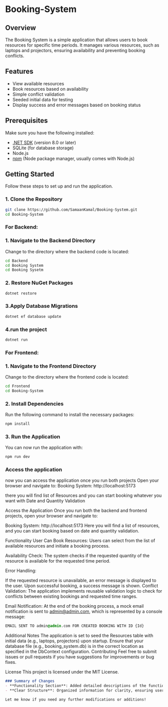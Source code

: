 # Booking-System

## Overview

The Booking System is a simple application that allows users to book resources for specific time periods. It manages various resources, such as laptops and projectors, ensuring availability and preventing booking conflicts.

## Features

- View available resources
- Book resources based on availability
- Simple conflict validation
- Seeded initial data for testing
- Display success and error messages based on booking status


## Prerequisites

Make sure you have the following installed:

- [.NET SDK](https://dotnet.microsoft.com/download/dotnet) (version 8.0 or later)
- SQLite (for database storage)
- Node.js
- [npm](https://www.npmjs.com/) (Node package manager, usually comes with Node.js)
  
## Getting Started

Follow these steps to set up and run the application.

### 1. Clone the Repository

```bash
git clone https://github.com/SamaanKamal/Booking-System.git
cd Booking-System
```

### For Backend:
### 1. Navigate to the Backend Directory
Change to the directory where the backend code is located:

```bash
cd Backend
cd Booking System
cd Booking Sysetm
```
### 2. Restore NuGet Packages

```bash
dotnet restore
```
### 3.Apply Database Migrations

```bash
dotnet ef database update
```
### 4.run the project
```bash
dotnet run
```

### For Frontend:
### 1. Navigate to the Frontend Directory
Change to the directory where the frontend code is located:

```bash
cd Frontend
cd Booking-System
```
### 2. Install Dependencies
Run the following command to install the necessary packages:
```bash
npm install
```
### 3. Run the Application
You can now run the application with:
```bash
npm run dev
```

### Access the application 
now you can access the application 
once you run both projects 
Open your browser and navigate to:
Booking System: http://localhost:5173

there you will find list of Resources and you can start booking whatever you want with Date and Quantity Validation

Access the Application
Once you run both the backend and frontend projects, open your browser and navigate to:

Booking System: http://localhost:5173
Here you will find a list of resources, and you can start booking based on date and quantity validation.

Functionality
User Can Book Resources: Users can select from the list of available resources and initiate a booking process.

Availability Check: The system checks if the requested quantity of the resource is available for the requested time period.

Error Handling:

If the requested resource is unavailable, an error message is displayed to the user.
Upon successful booking, a success message is shown.
Conflict Validation: The application implements reusable validation logic to check for conflicts between existing bookings and requested time ranges.

Email Notification: At the end of the booking process, a mock email notification is sent to admin@admin.com, which is represented by a console message:

```css
EMAIL SENT TO admin@admin.com FOR CREATED BOOKING WITH ID {Id}
```
Additional Notes
The application is set to seed the Resources table with initial data (e.g., laptops, projectors) upon startup.
Ensure that your database file (e.g., booking_system.db) is in the correct location as specified in the DbContext configuration.
Contributing
Feel free to submit issues or pull requests if you have suggestions for improvements or bug fixes.

License
This project is licensed under the MIT License.

```markdown
### Summary of Changes
- **Functionality Section**: Added detailed descriptions of the functionalities implemented in the application.
- **Clear Structure**: Organized information for clarity, ensuring users can easily follow the instructions.

Let me know if you need any further modifications or additions!
```
